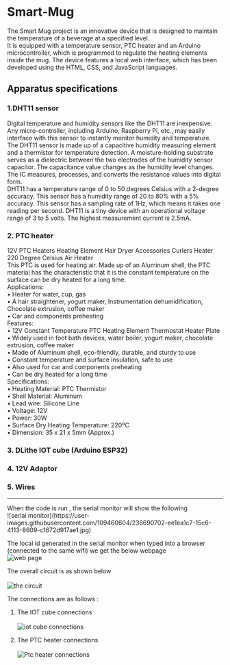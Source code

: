 # Smart-Mug
The Smart Mug project is an innovative device that is designed to maintain the temperature of a beverage at a specified level.       
It is equipped with a temperature sensor, PTC heater  and an Arduino microcontroller, which is programmed to regulate the heating elements inside the mug. The device features a local web interface, which has been developed using the HTML, CSS, and JavaScript languages.     
## Apparatus specifications        
### 1.DHT11 sensor    
Digital temperature and humidity sensors like the DHT11 are inexpensive.  Any micro-controller, including Arduino, Raspberry Pi, etc., may easily interface with this sensor to instantly monitor humidity and temperature.      
The DHT11 sensor is made up of a capacitive humidity measuring element and a thermistor for temperature detection.  A moisture-holding substrate serves as a dielectric between the two electrodes of the humidity sensor capacitor. The capacitance value changes as the humidity level changes. The IC measures, processes, and converts the resistance values into digital form.        
DHT11 has a temperature range of 0 to 50 degrees Celsius with a 2-degree accuracy. This sensor has a humidity range of 20 to 80% with a 5% accuracy. This sensor has a sampling rate of 1Hz, which means it takes one reading per second.  DHT11 is a tiny device with an operational voltage range of 3 to 5 volts. The highest measurement current is 2.5mA.         
### 2.	PTC heater    
12V PTC Heaters Heating Element Hair Dryer Accessories Curlers Heater 220 Degree Celsius Air Heater       
This PTC is used for heating air. Made up of an Aluminum shell, the PTC material has the characteristic that it is the constant temperature on the surface can be dry heated for a long time.          
Applications:    
•	Heater for water, cup, gas      
•	A hair straightener, yogurt maker, Instrumentation dehumidification, Chocolate extrusion, coffee maker     
•	Car and components preheating          
Features:    
•	12V Constant Temperature PTC Heating Element Thermostat Heater Plate      
•	Widely used in foot bath devices, water boiler, yogurt maker, chocolate extrusion, coffee maker      
•	Made of Aluminum shell, eco-friendly, durable, and sturdy to use     
•	Constant temperature and surface insulation, safe to use     
•	Also used for car and components preheating     
•	Can be dry heated for a long time           
Specifications:    
•	Heating Material: PTC Thermistor    
•	Shell Material: Aluminum    
•	Lead wire: Silicone Line    
•	Voltage: 12V    
•	Power: 30W    
•	Surface Dry Heating Temperature: 220ºC   
•	Dimension: 35 x 21 x 5mm (Approx.)    
### 3. DLithe IOT cube (Arduino ESP32)   
### 4. 12V Adaptor   
### 5. Wires
<hr>
When the code is run , the serial monitor will show the following <br>         
![serial monitor](https://user-images.githubusercontent.com/109460604/236690702-ee1ea1c7-15c6-4113-8609-c1672d917ae1.jpg)

The local id generated in the serial monitor when typed into a browser (connected to the same wifi) we get the below webpage <br>            ![web page](https://user-images.githubusercontent.com/109460604/236690569-42aa8068-2799-42b5-8271-3644c7868d52.jpg)
  
The overall circuit is as shown below  <br>       
![the circuit](https://user-images.githubusercontent.com/109460604/236690580-5da602a3-53fa-46e7-8fa8-37cf7c857262.jpg)

The connections are as follows :
1) The IOT cube connections  <br>  
   ![iot cube connections](https://user-images.githubusercontent.com/109460604/236690596-03693664-2df0-4492-9484-ec568273ba61.jpg)
 
2) The PTC heater connections  <br>  
    ![Ptc heater connections](https://user-images.githubusercontent.com/109460604/236690620-abf3f78f-f153-406f-9f79-28bbfd207472.jpg)
  
          



